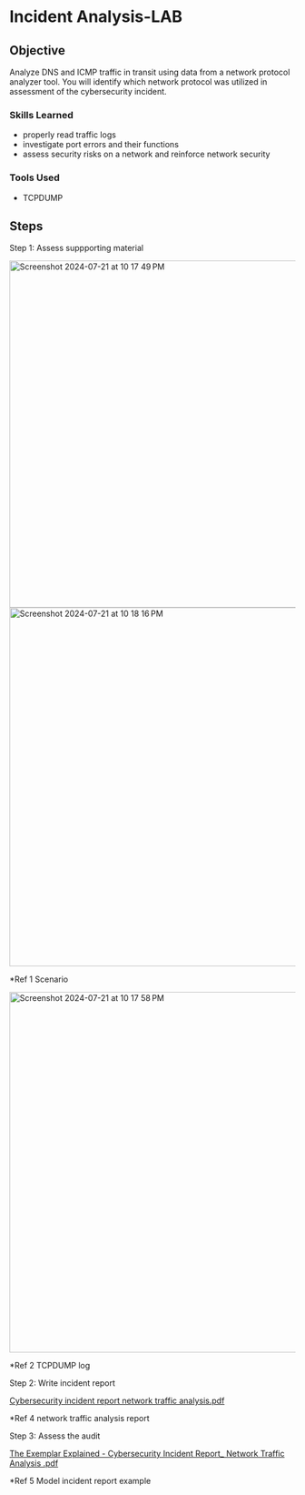 # Incident Analysis-LAB

## Objective

Analyze DNS and ICMP traffic in transit using data from a network protocol analyzer tool. You will identify which network protocol was utilized in assessment of the cybersecurity incident. 

### Skills Learned

- properly read traffic logs
- investigate port errors and their functions
- assess security risks on a network and reinforce network security

### Tools Used
- TCPDUMP

## Steps

Step 1: Assess suppporting material

<img width="610" alt="Screenshot 2024-07-21 at 10 17 49 PM" src="https://github.com/user-attachments/assets/fbbf90c3-d61b-454f-b52c-05180fdb41d1">


<img width="631" alt="Screenshot 2024-07-21 at 10 18 16 PM" src="https://github.com/user-attachments/assets/aa751c48-b493-4575-811a-4274916ec07d">


*Ref 1 Scenario


<img width="634" alt="Screenshot 2024-07-21 at 10 17 58 PM" src="https://github.com/user-attachments/assets/9e7977c6-b1b8-4835-8001-5d28d082899f">


*Ref 2 TCPDUMP log




Step 2: Write incident report


[Cybersecurity incident report network traffic analysis.pdf](https://github.com/user-attachments/files/16327540/Cybersecurity.incident.report.network.traffic.analysis.pdf)



*Ref 4 network traffic analysis report



Step 3: Assess the audit

[The Exemplar Explained - Cybersecurity Incident Report_ Network Traffic Analysis .pdf](https://github.com/user-attachments/files/16327560/The.Exemplar.Explained.-.Cybersecurity.Incident.Report_.Network.Traffic.Analysis.pdf)



*Ref 5 Model incident report example


